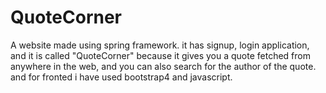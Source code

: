 # QuoteCorner


A website made using spring framework. it has signup, login application, and it is called "QuoteCorner" because it gives you a quote fetched from anywhere in the web, and you can also search for the author of the quote. 
and for fronted i have used bootstrap4 and javascript.
